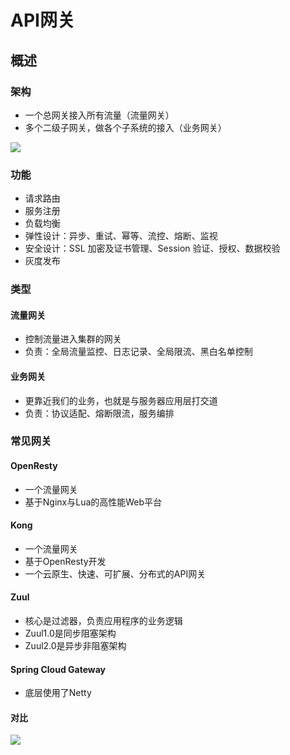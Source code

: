 

# API网关



## 概述

### 架构
* 一个总网关接入所有流量（流量网关）
* 多个二级子网关，做各个子系统的接入（业务网关）

![](http://picbed.cc12703.com/20221112015621.png)


### 功能

* 请求路由
* 服务注册
* 负载均衡
* 弹性设计：异步、重试、幂等、流控、熔断、监视
* 安全设计：SSL 加密及证书管理、Session 验证、授权、数据校验
* 灰度发布


### 类型

#### 流量网关
* 控制流量进入集群的网关
* 负责：全局流量监控、日志记录、全局限流、黑白名单控制

#### 业务网关
* 更靠近我们的业务，也就是与服务器应用层打交道
* 负责：协议适配、熔断限流，服务编排



### 常见网关

#### OpenResty
* 一个流量网关
* 基于Nginx与Lua的高性能Web平台


#### Kong
* 一个流量网关
* 基于OpenResty开发
* 一个云原生、快速、可扩展、分布式的API网关


#### Zuul
* 核心是过滤器，负责应用程序的业务逻辑
* Zuul1.0是同步阻塞架构
* Zuul2.0是异步非阻塞架构


#### Spring Cloud Gateway
* 底层使用了Netty


#### 对比
![](http://picbed.cc12703.com/20221113233533.png)

